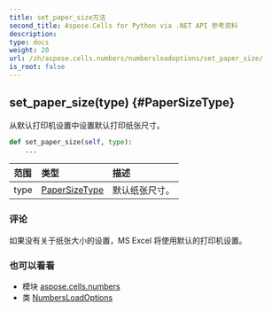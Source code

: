 ```yaml
---
title: set_paper_size方法
second_title: Aspose.Cells for Python via .NET API 参考资料
description:
type: docs
weight: 20
url: /zh/aspose.cells.numbers/numbersloadoptions/set_paper_size/
is_root: false
---
```

##  set_paper_size(type) {#PaperSizeType}
从默认打印机设置中设置默认打印纸张尺寸。



```python
def set_paper_size(self, type):
    ...
```


|范围|类型|描述|
| :- | :- | :- |
| type | [PaperSizeType](/cells/python-net/zh/aspose.cells/papersizetype) |默认纸张尺寸。|
### 评论

如果没有关于纸张大小的设置，MS Excel 将使用默认的打印机设置。


### 也可以看看

* 模块 [aspose.cells.numbers](../../)
* 类 [NumbersLoadOptions](/cells/python-net/zh/aspose.cells.numbers/numbersloadoptions)

